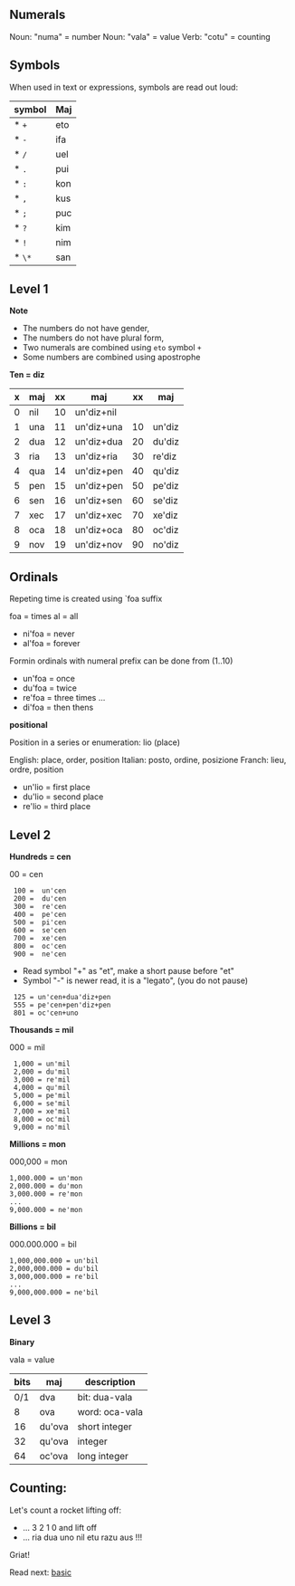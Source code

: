 ## Numerals 

Noun: "numa" = number
Noun: "vala" = value
Verb: "cotu" = counting

## Symbols

When used in text or expressions, symbols are read out loud:

symbol | Maj
-------|---------------------------
* `+`  | eto
* `-`  | ifa
* `/`  | uel
* `.`  | pui
* `:`  | kon
* `,`  | kus
* `;`  | puc
* `?`  | kim
* `!`  | nim
* `\*` | san

## Level 1

**Note** 

* The numbers do not have gender,
* The numbers do not have plural form,
* Two numerals are combined using `eto` symbol `+`
* Some numbers are combined using apostrophe 

**Ten = diz** 

x | maj  | xx | maj           | xx | maj     |
--|------|----|---------------|----|---------|
0 | nil  | 10 | un'diz+nil    |    |         |
1 | una  | 11 | un'diz+una    | 10 | un'diz  |
2 | dua  | 12 | un'diz+dua    | 20 | du'diz  |
3 | ria  | 13 | un'diz+ria    | 30 | re'diz  |
4 | qua  | 14 | un'diz+pen    | 40 | qu'diz  |
5 | pen  | 15 | un'diz+pen    | 50 | pe'diz  |
6 | sen  | 16 | un'diz+sen    | 60 | se'diz  |
7 | xec  | 17 | un'diz+xec    | 70 | xe'diz  |
8 | oca  | 18 | un'diz+oca    | 80 | oc'diz  |
9 | nov  | 19 | un'diz+nov    | 90 | no'diz  | 
           
## Ordinals
         
Repeting time is created using `foa suffix

foa  = times
al   = all

* ni'foa = never
* al'foa = forever

Formin ordinals with numeral prefix can be done from (1..10)

* un'foa = once
* du'foa = twice
* re'foa = three times
...
* di'foa = then thens
          
**positional**

Position in a series or enumeration: lio (place)

English: place, order, position
Italian: posto, ordine, posizione
Franch:  lieu,  ordre, position

* un'lio = first place
* du'lio = second place
* re'lio = third place

## Level 2

**Hundreds = cen**

00 =  cen

```
 100 =  un'cen
 200 =  du'cen
 300 =  re'cen
 400 =  pe'cen
 500 =  pi'cen
 600 =  se'cen
 700 =  xe'cen
 800 =  oc'cen
 900 =  ne'cen
```

* Read symbol "+" as "et", make a short pause before "et"
* Symbol "-" is newer read, it is a "legato", (you do not pause)

```
 125 = un'cen+dua'diz+pen
 555 = pe'cen+pen'diz+pen
 801 = oc'cen+uno
```

**Thousands = mil**

000 = mil

``` 
 1,000 = un'mil
 2,000 = du'mil
 3,000 = re'mil
 4,000 = qu'mil
 5,000 = pe'mil
 6,000 = se'mil
 7,000 = xe'mil
 8,000 = oc'mil
 9,000 = no'mil
```

**Millions  = mon**

000,000  = mon

```
1,000.000 = un'mon
2,000.000 = du'mon
3,000.000 = re'mon
...
9,000.000 = ne'mon
```

**Billions = bil**

000.000.000   = bil

```
1,000,000.000 = un'bil
2,000,000.000 = du'bil
3,000,000.000 = re'bil
...
9,000,000.000 = ne'bil
```

## Level 3

**Binary**

vala = value

bits| maj      | description
----|----------|----------------------
0/1 | dva      | bit:  dua-vala
8   | ova      | word: oca-vala
16  | du'ova   | short integer
32  | qu'ova   | integer
64  | oc'ova   | long integer

## Counting:

Let's count a rocket lifting off:

* ... 3 2 1 0 and lift off
* ... ria dua uno nil etu razu aus !!! 

Griat!

Read next: [basic](basic.md)